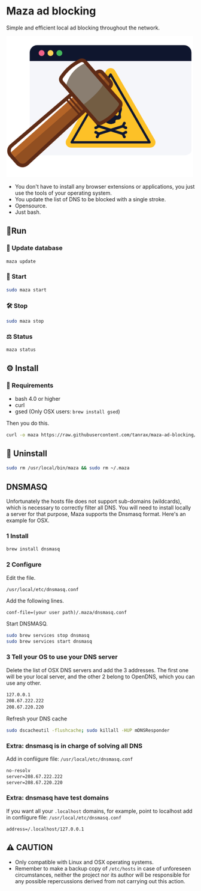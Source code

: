 # Maza ad blocking 

Simple and efficient local ad blocking throughout the network.

<img alt="maza logo" src="media/maza.png" width="500">

- You don't have to install any browser extensions or applications, you just use the tools of your operating system.
- You update the list of DNS to be blocked with a single stroke.
- Opensource.
- Just bash.

## 🏃‍Run

### 📡 Update database 

``` bash
maza update 
```

### 🔨 Start

``` bash
sudo maza start 
```

### 🛠 Stop

``` bash
sudo maza stop 
```

### ⚖️ Status

``` bash
maza status 
```

## ⚙️ Install 

### 👀 Requirements 

- bash 4.0 or higher
- curl
- gsed (Only OSX users: `brew install gsed`)

Then you do this.

``` bash
curl -o maza https://raw.githubusercontent.com/tanrax/maza-ad-blocking/master/maza && chmod +x maza && sudo mv maza /usr/local/bin
```

## 🔪 Uninstall

``` bash
sudo rm /usr/local/bin/maza && sudo rm ~/.maza
```

## DNSMASQ

Unfortunately the hosts file does not support sub-domains (wildcards), which is necessary to correctly filter all DNS. You will need to install locally a server for that purpose, Maza supports the Dnsmasq format. Here's an example for OSX.

### 1 Install

```bash
brew install dnsmasq
```

### 2 Configure

Edit the file.

```
/usr/local/etc/dnsmasq.conf
```

Add the following lines.

```
conf-file=(your user path)/.maza/dnsmasq.conf
```

Start DNSMASQ.

```bash
sudo brew services stop dnsmasq
sudo brew services start dnsmasq
```

### 3 Tell your OS to use your DNS server

Delete the list of OSX DNS servers and add the 3 addresses. The first one will be your local server, and the other 2 belong to OpenDNS, which you can use any other.

```bash
127.0.0.1
208.67.222.222
208.67.220.220
```

Refresh your DNS cache

```bash
sudo dscacheutil -flushcache; sudo killall -HUP mDNSResponder
```

### Extra: dnsmasq is in charge of solving all DNS

Add in confiigure file: `/usr/local/etc/dnsmasq.conf`

```
no-resolv
server=208.67.222.222
server=208.67.220.220
```

### Extra: dnsmasq have test domains

If you want all your `.localhost` domains, for example, point to localhost add in confiigure file: `/usr/local/etc/dnsmasq.conf`

```
address=/.localhost/127.0.0.1
```

## ⚠️ CAUTION

- Only compatible with Linux and OSX operating systems.
- Remember to make a backup copy of `/etc/hosts` in case of unforeseen circumstances, neither the project nor its author will be responsible for any possible repercussions derived from not carrying out this action.
